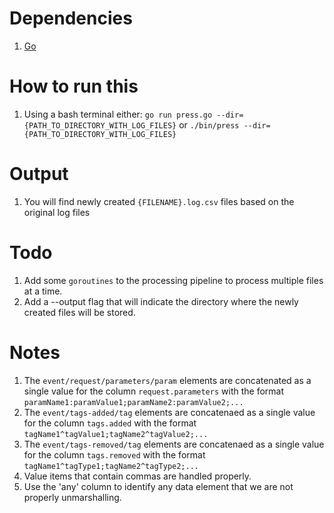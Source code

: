 Dependencies
============

1. [Go](https://golang.org/ "Go Programming Language")


How to run this
===============

1. Using a bash terminal either: ```go run press.go --dir={PATH_TO_DIRECTORY_WITH_LOG_FILES}``` or ```./bin/press --dir={PATH_TO_DIRECTORY_WITH_LOG_FILES}```

Output
======

1. You will find newly created ```{FILENAME}.log.csv``` files based on the original log files

Todo
====

1. Add some ```goroutines``` to the processing pipeline to process multiple files at a time.
2. Add a --output flag that will indicate the directory where the newly created files will be stored.
    
Notes
=====

1. The ```event/request/parameters/param``` elements are concatenated as a single value for the column ```request.parameters``` with the format ```paramName1:paramValue1;paramName2:paramValue2;...```
2. The ```event/tags-added/tag``` elements are concatenaed as a single value for the column ```tags.added``` with the format ```tagName1^tagValue1;tagName2^tagValue2;...```
3. The ```event/tags-removed/tag``` elements are concatenaed as a single value for the column ```tags.removed``` with the format ```tagName1^tagType1;tagName2^tagType2;...```
4. Value items that contain commas are handled properly.
5. Use the 'any' column to identify any data element that we are not properly unmarshalling.


